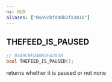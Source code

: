 ```yaml
---
ns: HUD
aliases: ["0xa9cbfd40b3fa3010"]
---
```

## THEFEED_IS_PAUSED

```c
// 0xA9CBFD40B3FA3010
bool THEFEED_IS_PAUSED();
```

returns whether it is paused or not
none

